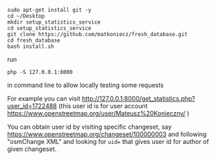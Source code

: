 ```
sudo apt-get install git -y
cd ~/Desktop
mkdir setup_statistics_service
cd setup_statistics_service
git clone https://github.com/matkoniecz/fresh_database.git
cd fresh_database
bash install.sh
```

run

```
php -S 127.0.0.1:8000
```

in command line to allow locally testing some requests

For example you can visit http://127.0.0.1:8000/get_statistics.php?user_id=1722488 (this user id is for user account https://www.openstreetmap.org/user/Mateusz%20Konieczny/ )

You can obtain user id by visiting specific changeset, say https://www.openstreetmap.org/changeset/100000003 and following "osmChange XML" and looking for `uid=` that gives user id for author of given changeset.

